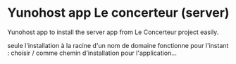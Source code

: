 # Yunohost app Le concerteur (server)

Yunohost app to install the server app from Le Concerteur project easily. 

seule l'installation à la racine d'un nom de domaine fonctionne pour l'instant : choisir / comme chemin d'installation pour l'application...
